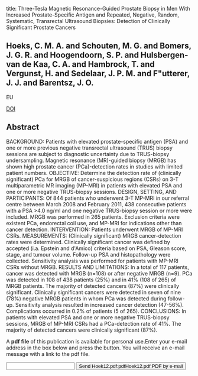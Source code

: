 title: Three-Tesla Magnetic Resonance-Guided Prostate Biopsy in Men With Increased Prostate-Specific Antigen and Repeated, Negative, Random, Systematic, Transrectal Ultrasound Biopsies: Detection of Clinically Significant Prostate Cancers

## Hoeks, C. M. A. and Schouten, M. G. and Bomers, J. G. R. and Hoogendoorn, S. P. and Hulsbergen-van de Kaa, C. A. and Hambrock, T. and Vergunst, H. and Sedelaar, J. P. M. and F"utterer, J. J. and Barentsz, J. O.
EU

<a href="https://doi.org/10.1016/j.eururo.2012.01.047">DOI</a>

## Abstract
BACKGROUND: Patients with elevated prostate-specific antigen (PSA) and one or more previous negative transrectal ultrasound (TRUS) biopsy sessions are subject to diagnostic uncertainty due to TRUS-biopsy undersampling. Magnetic resonance (MR)-guided biopsy (MRGB) has shown high prostate cancer (PCa)-detection rates in studies with limited patient numbers. OBJECTIVE: Determine the detection rate of (clinically significant) PCa for MRGB of cancer-suspicious regions (CSRs) on 3-T multiparametric MR imaging (MP-MRI) in patients with elevated PSA and one or more negative TRUS-biopsy sessions. DESIGN, SETTING, AND PARTICIPANTS: Of 844 patients who underwent 3-T MP-MRI in our referral centre between March 2008 and February 2011, 438 consecutive patients with a PSA >4.0 ng/ml and one negative TRUS-biopsy session or more were included. MRGB was performed in 265 patients. Exclusion criteria were existent PCa, endorectal coil use, and MP-MRI for indications other than cancer detection. INTERVENTION: Patients underwent MRGB of MP-MRI CSRs. MEASUREMENTS: (Clinically significant) MRGB cancer-detection rates were determined. Clinically significant cancer was defined by accepted (i.a. Epstein and d'Amico) criteria based on PSA, Gleason score, stage, and tumour volume. Follow-up PSA and histopathology were collected. Sensitivity analysis was performed for patients with MP-MRI CSRs without MRGB. RESULTS AND LIMITATIONS: In a total of 117 patients, cancer was detected with MRGB (n=108) or after negative MRGB (n=9). PCa was detected in 108 of 438 patients (25%) and in 41% (108 of 265) of MRGB patients. The majority of detected cancers (87%) were clinically significant. Clinically significant cancers were detected in seven of nine (78%) negative MRGB patients in whom PCa was detected during follow-up. Sensitivity analysis resulted in increased cancer detection (47-56%). Complications occurred in 0.2% of patients (5 of 265). CONCLUSIONS: In patients with elevated PSA and one or more negative TRUS-biopsy sessions, MRGB of MP-MRI CSRs had a PCa-detection rate of 41%. The majority of detected cancers were clinically significant (87%).

A <b>pdf file</b> of this publication is available for personal use.Enter your e-mail address in the box below and press the button. You will receive an e-mail message with a link to the pdf file.
<form action="sender.php">  <input type="text" name="email">  <input type="submit" value="Send Hoek12.pdf:pdfHoek12.pdf:PDF by e-mail"></form>